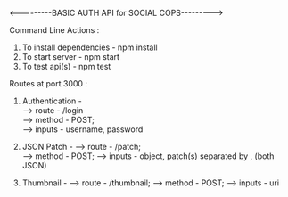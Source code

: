<---------BASIC AUTH API for SOCIAL COPS--------->

Command Line Actions :

1. To install dependencies - npm install
2. To start server - npm start 
3. To test api(s) - npm test 

Routes at port 3000 :

1. Authentication -	                            								
                --> route - /login 				
                --> method - POST;  					
                --> inputs - username, password					

2. JSON Patch -
		--> route - /patch;  
		--> method - POST; 
		--> inputs - object, patch(s) separated by , (both JSON)
	
3. Thumbnail -
		--> route - /thumbnail; 
		--> method - POST; 
		--> inputs - uri



